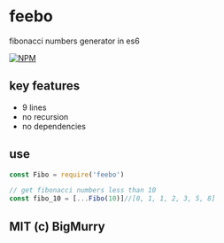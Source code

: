# feebo
fibonacci numbers generator in es6

[![NPM](https://nodei.co/npm/feebo.png?downloads=true&downloadRank=true&stars=true)](https://nodei.co/npm/feebo/)

## key features
- 9 lines
- no recursion
- no dependencies

## use
```javascript
const Fibo = require('feebo')

// get fibonacci numbers less than 10
const fibo_10 = [...Fibo(10)]//[0, 1, 1, 2, 3, 5, 8]
```

## MIT (c) BigMurry
